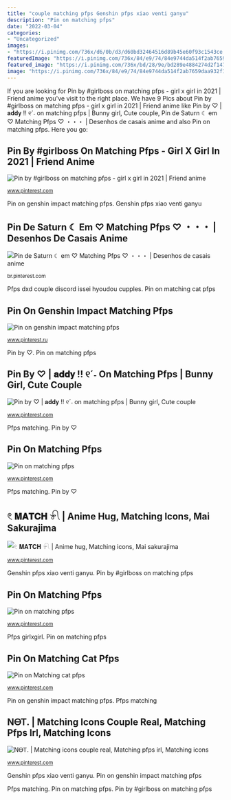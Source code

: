 ```yaml
---
title: "couple matching pfps Genshin pfps xiao venti ganyu"
description: "Pin on matching pfps"
date: "2022-03-04"
categories:
- "Uncategorized"
images:
- "https://i.pinimg.com/736x/d6/0b/d3/d60bd32464516d89b45e60f93c1543ce.jpg"
featuredImage: "https://i.pinimg.com/736x/84/e9/74/84e9744da514f2ab7659daa932f1cc5f.jpg"
featured_image: "https://i.pinimg.com/736x/bd/28/9e/bd289e4884274d2f14754052617b515b.jpg"
image: "https://i.pinimg.com/736x/84/e9/74/84e9744da514f2ab7659daa932f1cc5f.jpg"
---
```


If you are looking for Pin by #girlboss on matching pfps - girl x girl in 2021 | Friend anime you've visit to the right place. We have 9 Pics about Pin by #girlboss on matching pfps - girl x girl in 2021 | Friend anime like Pin by ♡ | 𝐚𝐝𝐝𝐲 !! ୧ˊ˗ on matching pfps | Bunny girl, Cute couple, Pin de Saturn ☾ em ♡ Matching Pfps ♡ ・・・ | Desenhos de casais anime and also Pin on matching pfps. Here you go:

## Pin By #girlboss On Matching Pfps - Girl X Girl In 2021 | Friend Anime

![Pin by #girlboss on matching pfps - girl x girl in 2021 | Friend anime](https://i.pinimg.com/736x/d6/0b/d3/d60bd32464516d89b45e60f93c1543ce.jpg "Genshin pfps xiao venti ganyu")

<small>www.pinterest.com</small>

Pin on genshin impact matching pfps. Genshin pfps xiao venti ganyu

## Pin De Saturn ☾ Em ♡ Matching Pfps ♡ ・・・ | Desenhos De Casais Anime

![Pin de Saturn ☾ em ♡ Matching Pfps ♡ ・・・ | Desenhos de casais anime](https://i.pinimg.com/736x/ae/d1/2d/aed12d03820e7670d5bdaf8fd769b8da.jpg "Genshin pfps xiao venti ganyu")

<small>br.pinterest.com</small>

Pfps dxd couple discord issei hyoudou cupples. Pin on matching cat pfps

## Pin On Genshin Impact Matching Pfps

![Pin on genshin impact matching pfps](https://i.pinimg.com/736x/e7/b7/e4/e7b7e48af8910dd64bdb17c847934cc4.jpg "Pfps dxd couple discord issei hyoudou cupples")

<small>www.pinterest.ru</small>

Pin by ♡. Pin on matching pfps

## Pin By ♡ | 𝐚𝐝𝐝𝐲 !! ୧ˊ˗ On Matching Pfps | Bunny Girl, Cute Couple

![Pin by ♡ | 𝐚𝐝𝐝𝐲 !! ୧ˊ˗ on matching pfps | Bunny girl, Cute couple](https://i.pinimg.com/736x/07/86/d1/0786d19a1e58f3f180607bb3eea04ef5.jpg "Pin on matching cat pfps")

<small>www.pinterest.com</small>

Pfps matching. Pin by ♡

## Pin On Matching Pfps

![Pin on matching pfps](https://i.pinimg.com/736x/84/e9/74/84e9744da514f2ab7659daa932f1cc5f.jpg "Pfps depressed parejas yamamo sahabat shido duos namorados beijo terpisah aniesa chorando eggsaladmemo amig")

<small>www.pinterest.com</small>

Pfps matching. Pin by ♡

## 𓏲 𝐌𝐀𝐓𝐂𝐇 𓍯 | Anime Hug, Matching Icons, Mai Sakurajima

![𓏲 𝐌𝐀𝐓𝐂𝐇 𓍯 | Anime hug, Matching icons, Mai sakurajima](https://i.pinimg.com/736x/bd/28/9e/bd289e4884274d2f14754052617b515b.jpg "Pfps girlxgirl")

<small>www.pinterest.com</small>

Genshin pfps xiao venti ganyu. Pin by #girlboss on matching pfps

## Pin On Matching Pfps

![Pin on matching pfps](https://i.pinimg.com/736x/9a/6d/93/9a6d93f62b07738b6d835423b9d5a0e8.jpg "Genshin pfps xiao venti ganyu")

<small>www.pinterest.com</small>

Pfps girlxgirl. Pin on matching pfps

## Pin On Matching Cat Pfps

![Pin on Matching cat pfps](https://i.pinimg.com/736x/93/12/12/931212ce05a27d971a16d90ef1da72a3.jpg "Pin by #girlboss on matching pfps")

<small>www.pinterest.com</small>

Pin on genshin impact matching pfps. Pfps matching

## NᎾᎢ. | Matching Icons Couple Real, Matching Pfps Irl, Matching Icons

![NᎾᎢ. | Matching icons couple real, Matching pfps irl, Matching icons](https://i.pinimg.com/736x/50/b2/2c/50b22c4f729ca4e84f5185da7ddd64dd.jpg "Pin on matching pfps")

<small>www.pinterest.com</small>

Genshin pfps xiao venti ganyu. Pin on genshin impact matching pfps

Pfps matching. Pin on matching pfps. Pin by #girlboss on matching pfps
